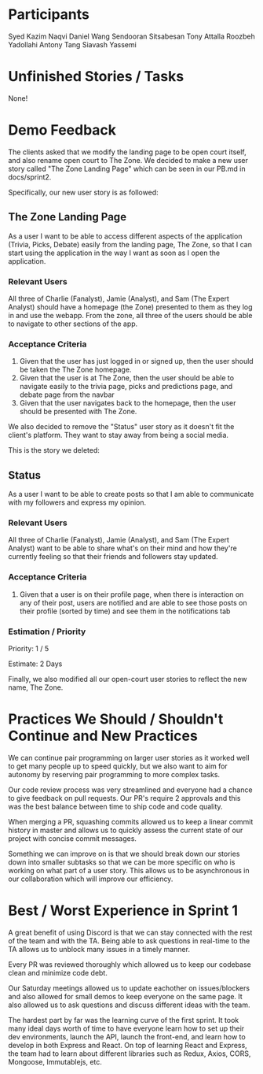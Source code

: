 # Participants

Syed Kazim Naqvi
Daniel Wang
Sendooran Sitsabesan
Tony Attalla
Roozbeh Yadollahi
Antony Tang
Siavash Yassemi

# Unfinished Stories / Tasks

None!

# Demo Feedback

The clients asked that we modify the landing page to be open court itself, and also rename open court to The Zone.
We decided to make a new user story called "The Zone Landing Page" which can be seen in our PB.md in docs/sprint2.

Specifically, our new user story is as followed:

## The Zone Landing Page

As a user I want to be able to access different aspects of the application (Trivia, Picks, Debate) easily from the landing page, The Zone, so that I can start using the application in the way I want as soon as I open the application.

### Relevant Users

All three of Charlie (Fanalyst), Jamie (Analyst), and Sam (The Expert Analyst) should have a homepage (the Zone) presented to them as they log in and use the webapp. From the zone, all three of the users should be able to navigate to other sections of the app.

### Acceptance Criteria

1. Given that the user has just logged in or signed up, then the user should be taken the The Zone homepage.
2. Given that the user is at The Zone, then the user should be able to navigate easily to the trivia page, picks and predictions page, and debate page from the navbar
3. Given that the user navigates back to the homepage, then the user should be presented with The Zone.

We also decided to remove the "Status" user story as it doesn't fit the client's platform. They want to stay away from being a social media.

This is the story we deleted:

## Status

As a user I want to be able to create posts so that I am able to communicate with my followers and express my opinion.

### Relevant Users

All three of Charlie (Fanalyst), Jamie (Analyst), and Sam (The Expert Analyst) want to be able to share what's on their mind and how they're currently feeling so that their friends and followers stay updated.

### Acceptance Criteria

1. Given that a user is on their profile page, when there is interaction on any of their post, users are notified and are able to see those posts on their profile (sorted by time) and see them in the notifications tab

### Estimation / Priority

Priority: 1 / 5

Estimate: 2 Days

Finally, we also modified all our open-court user stories to reflect the new name, The Zone.

# Practices We Should / Shouldn't Continue and New Practices

We can continue pair programming on larger user stories as it worked well to get many people up to speed quickly, but we also want to aim for autonomy by reserving pair programming to more complex tasks.

Our code review process was very streamlined and everyone had a chance to give feedback on pull requests. Our PR's require 2 approvals and this was the best balance between time to ship code and code quality.

When merging a PR, squashing commits allowed us to keep a linear commit history in master and allows us to quickly assess the current state of our project with concise commit messages.

Something we can improve on is that we should break down our stories down into smaller subtasks so that we can be more specific on who is working on what part of a user story. This allows us to be asynchronous in our collaboration which will improve our efficiency.

# Best / Worst Experience in Sprint 1

A great benefit of using Discord is that we can stay connected with the rest of the team and with the TA. Being able to ask questions in real-time to the TA allows us to unblock many issues in a timely manner.

Every PR was reviewed thoroughly which allowed us to keep our codebase clean and minimize code debt.

Our Saturday meetings allowed us to update eachother on issues/blockers and also allowed for small demos to keep everyone on the same page. It also allowed us to ask questions and discuss different ideas with the team.

The hardest part by far was the learning curve of the first sprint. It took many ideal days worth of time to have everyone learn how to set up their dev environments, launch the API, launch the front-end, and learn how to develop in both Express and React. On top of learning React and Express, the team had to learn about different libraries such as Redux, Axios, CORS, Mongoose, Immutablejs, etc.

